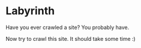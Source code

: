 # Labyrinth

Have you ever crawled a site? You probably have.

Now try to crawl this site. It should take some time :)
